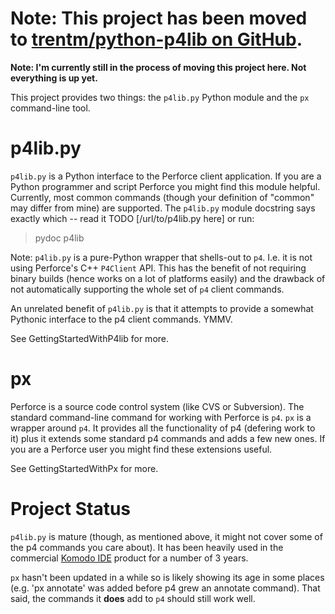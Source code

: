 # Note: This project has been moved to [trentm/python-p4lib on GitHub](https://github.com/trentm/python-p4lib). #

**Note: I'm currently still in the process of moving this project here. Not everything is up yet.**

This project provides two things: the `p4lib.py` Python module and the `px` command-line tool.


# p4lib.py #

`p4lib.py` is a Python interface to the Perforce client application.  If you are a Python programmer and script Perforce you might find this module helpful. Currently, most common commands (though your definition of "common" may differ from mine) are supported. The `p4lib.py` module docstring says exactly which -- read it TODO [/url/to/p4lib.py here] or run:

> pydoc p4lib

Note: `p4lib.py` is a pure-Python wrapper that shells-out to `p4`. I.e. it is not using Perforce's C++ `P4Client` API. This has the benefit of not requiring binary builds (hence works on a lot of platforms easily) and the drawback of not automatically supporting the whole set of `p4` client commands.

An unrelated benefit of `p4lib.py` is that it attempts to provide a somewhat Pythonic interface to the p4 client commands. YMMV.

See GettingStartedWithP4lib for more.

# px #

Perforce is a source code control system (like CVS or Subversion).  The standard command-line command for working with Perforce is `p4`.  `px` is a wrapper around `p4`.  It provides all the functionality of p4 (defering work to it) plus it extends some standard p4 commands and adds a few new ones. If you are a Perforce user you might find these extensions useful.

See GettingStartedWithPx for more.


# Project Status #

`p4lib.py` is mature (though, as mentioned above, it might not cover some of the p4 commands you care about). It has been heavily used in the commercial [Komodo IDE](http://www.activestate.com/komodo/) product for a number of 3 years.

`px` hasn't been updated in a while so is likely showing its age in some places (e.g. 'px annotate' was added before p4 grew an annotate command).  That said, the commands it **does** add to `p4` should still work well.